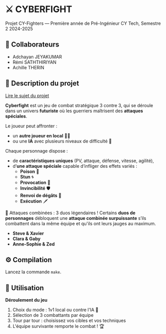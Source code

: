# ⚔️ CYBERFIGHT
Projet CY-Fighters — Première année de Pré-Ingénieur CY Tech, Semestre 2 2024-2025

## 👥 Collaborateurs
- Adchayan JEYAKUMAR
- Rémi SATHTHIRIYAN
- Achille THERIN

## 📄 Description du projet 
[Lire le sujet du projet](./Projet_CY-Fighters_preing1_2024_2025_v1.0.pdf)

**Cyberfight** est un jeu de combat stratégique 3 contre 3, qui se déroule dans un univers **futuriste** où les guerriers maîtrisent des **attaques spéciales**.

Le joueur peut affronter :
- un **autre joueur en local** 🧍‍♂️
- ou une **IA** avec plusieurs niveaux de difficulté 🤖

Chaque personnage dispose :
- de **caractéristiques uniques** (PV, attaque, défense, vitesse, agilité),
- d’**une attaque spéciale** capable d’infliger des effets variés :  
  - **Poison** 🐍 
  - **Stun** 🌀 
  - **Provocation** 💢 
  - **Invincibilité** 🛡
  - **Renvoi de dégâts** 🦔   
  - **Exécution** 🗡
 
🤝 Attaques combinées : 3 duos légendaires !
Certains **duos de personnages** débloquent une **attaque combinée surpuissante** s’ils combattent dans la même équipe et qu'ils ont leurs jauges au maximum.
- **Steve & Xavier** 
- **Clara & Gaby**    
- **Anne-Sophie & Zed** 

## ⚙️ Compilation
Lancez la commande `make`.

## 🧪 Utilisation

**Déroulement du jeu**
1. Choix du mode : 1v1 local ou contre l'IA 🤖
2. Sélection de 3 combattants par équipe
3. Tour par tour : choisissez vos cibles et vos techniques
4. L'équipe survivante remporte le combat ! 🏆

